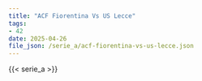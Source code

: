```yaml
---
title: "ACF Fiorentina Vs US Lecce"
tags:
- 42
date: 2025-04-26
file_json: /serie_a/acf-fiorentina-vs-us-lecce.json
---
```


{{< serie_a >}}
